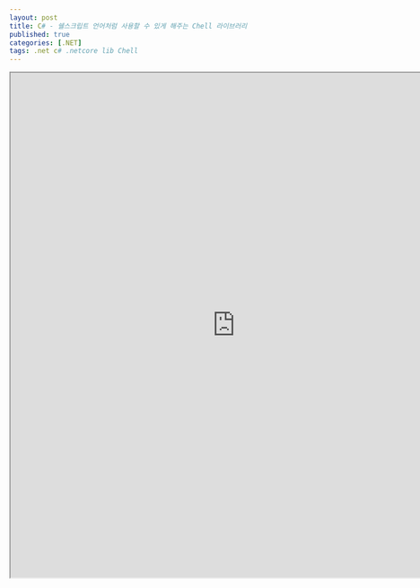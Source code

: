 ```yaml
---
layout: post
title: C# - 쉘스크립트 언어처럼 사용할 수 있게 해주는 Chell 라이브러리
published: true
categories: [.NET]
tags: .net c# .netcore lib Chell
---  
```

<iframe width="800" height="900" src="https://docs.google.com/document/d/e/2PACX-1vQmU5zVh2gs9WL4ci1RWZRPkZtuSd-9g1ZySJRgQNpsq8Ore_S1C8w9OMZCpN6_XjcmBM8FFtQj2clG/pub?embedded=true"></iframe>      
   